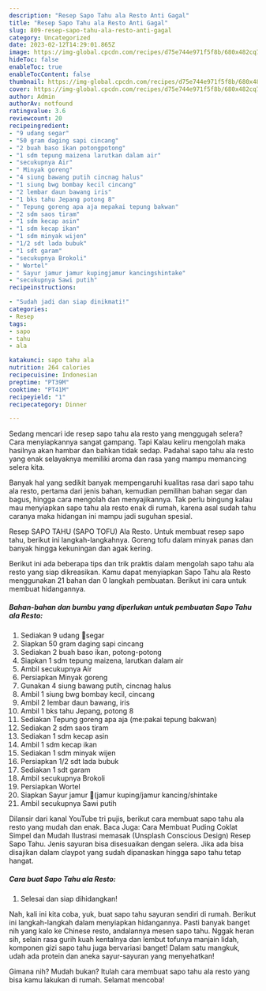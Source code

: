 ```yaml
---
description: "Resep Sapo Tahu ala Resto Anti Gagal"
title: "Resep Sapo Tahu ala Resto Anti Gagal"
slug: 809-resep-sapo-tahu-ala-resto-anti-gagal
category: Uncategorized
date: 2023-02-12T14:29:01.865Z
image: https://img-global.cpcdn.com/recipes/d75e744e971f5f8b/680x482cq70/sapo-tahu-ala-resto-foto-resep-utama.jpg
hideToc: false
enableToc: true
enableTocContent: false
thumbnail: https://img-global.cpcdn.com/recipes/d75e744e971f5f8b/680x482cq70/sapo-tahu-ala-resto-foto-resep-utama.jpg
cover: https://img-global.cpcdn.com/recipes/d75e744e971f5f8b/680x482cq70/sapo-tahu-ala-resto-foto-resep-utama.jpg
author: Admin
authorAv: notfound
ratingvalue: 3.6
reviewcount: 20
recipeingredient:
- "9 udang segar"
- "50 gram daging sapi cincang"
- "2 buah baso ikan potongpotong"
- "1 sdm tepung maizena larutkan dalam air"
- "secukupnya Air"
- " Minyak goreng"
- "4 siung bawang putih cincnag halus"
- "1 siung bwg bombay kecil cincang"
- "2 lembar daun bawang iris"
- "1 bks tahu Jepang potong 8"
- " Tepung goreng apa aja mepakai tepung bakwan"
- "2 sdm saos tiram"
- "1 sdm kecap asin"
- "1 sdm kecap ikan"
- "1 sdm minyak wijen"
- "1/2 sdt lada bubuk"
- "1 sdt garam"
- "secukupnya Brokoli"
- " Wortel"
- " Sayur jamur jamur kupingjamur kancingshintake"
- "secukupnya Sawi putih"
recipeinstructions:

- "Sudah jadi dan siap dinikmati!"
categories:
- Resep
tags:
- sapo
- tahu
- ala

katakunci: sapo tahu ala 
nutrition: 264 calories
recipecuisine: Indonesian
preptime: "PT39M"
cooktime: "PT41M"
recipeyield: "1"
recipecategory: Dinner

---
```



Sedang mencari ide resep sapo tahu ala resto yang menggugah selera? Cara menyiapkannya sangat gampang. Tapi Kalau keliru mengolah maka hasilnya akan hambar dan bahkan tidak sedap. Padahal sapo tahu ala resto yang enak selayaknya memiliki aroma dan rasa yang mampu memancing selera kita.


Banyak hal yang sedikit banyak mempengaruhi kualitas rasa dari sapo tahu ala resto, pertama dari jenis bahan, kemudian pemilihan bahan segar dan bagus, hingga cara mengolah dan menyajikannya. Tak perlu bingung kalau mau menyiapkan sapo tahu ala resto enak di rumah, karena asal sudah tahu caranya maka hidangan ini mampu jadi suguhan spesial.

Resep SAPO TAHU (SAPO TOFU) Ala Resto. Untuk membuat resep sapo tahu, berikut ini langkah-langkahnya. Goreng tofu dalam minyak panas dan banyak hingga kekuningan dan agak kering.


Berikut ini ada beberapa tips dan trik praktis dalam mengolah sapo tahu ala resto yang siap dikreasikan. Kamu dapat menyiapkan Sapo Tahu ala Resto menggunakan 21 bahan dan 0 langkah pembuatan. Berikut ini cara untuk membuat hidangannya.

<!--inarticleads1-->

##### Bahan-bahan dan bumbu yang diperlukan untuk pembuatan Sapo Tahu ala Resto:

1. Sediakan 9 udang 🍤segar
1. Siapkan 50 gram daging sapi cincang
1. Sediakan 2 buah baso ikan, potong-potong
1. Siapkan 1 sdm tepung maizena, larutkan dalam air
1. Ambil secukupnya Air
1. Persiapkan  Minyak goreng
1. Gunakan 4 siung bawang putih, cincnag halus
1. Ambil 1 siung bwg bombay kecil, cincang
1. Ambil 2 lembar daun bawang, iris
1. Ambil 1 bks tahu Jepang, potong 8
1. Sediakan  Tepung goreng apa aja (me:pakai tepung bakwan)
1. Sediakan 2 sdm saos tiram
1. Sediakan 1 sdm kecap asin
1. Ambil 1 sdm kecap ikan
1. Sediakan 1 sdm minyak wijen
1. Persiapkan 1/2 sdt lada bubuk
1. Sediakan 1 sdt garam
1. Ambil secukupnya Brokoli
1. Persiapkan  Wortel
1. Siapkan  Sayur jamur 🍄(jamur kuping/jamur kancing/shintake
1. Ambil secukupnya Sawi putih


Dilansir dari kanal YouTube tri pujis, berikut cara membuat sapo tahu ala resto yang mudah dan enak. Baca Juga: Cara Membuat Puding Coklat Simpel dan Mudah Ilustrasi memasak (Unsplash Conscious Design) Resep Sapo Tahu. Jenis sayuran bisa disesuaikan dengan selera. Jika ada bisa disajikan dalam claypot yang sudah dipanaskan hingga sapo tahu tetap hangat. 

<!--inarticleads2-->

##### Cara buat Sapo Tahu ala Resto:


1. Selesai dan siap dihidangkan!

Nah, kali ini kita coba, yuk, buat sapo tahu sayuran sendiri di rumah. Berikut ini langkah-langkah dalam menyiapkan hidangannya. Pasti banyak banget nih yang kalo ke Chinese resto, andalannya mesen sapo tahu. Nggak heran sih, selain rasa gurih kuah kentalnya dan lembut tofunya manjain lidah, komponen gizi sapo tahu juga bervariasi banget! Dalam satu mangkuk, udah ada protein dan aneka sayur-sayuran yang menyehatkan! 

Gimana nih? Mudah bukan? Itulah cara membuat sapo tahu ala resto yang bisa kamu lakukan di rumah. Selamat mencoba!
